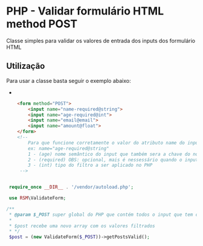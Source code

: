# PHP - Validar formulário HTML method POST

Classe simples para validar os valores de entrada dos inputs dos formulário HTML

## Utilização

Para usar a classe basta seguir o exemplo abaixo:

-
```HTML
    <form method="POST">
        <input name="name-required@string">
        <input name="age-required@int">
        <input name="email@email">
        <input name="amount@float">
    </form>
    <!-- 
        Para que funcione corretamente o valor do atributo name do input deve ser como no exemplo acima
        ex: name="age-required@string"
        1 - (age) nome semântico do input que também sera a chave do novo array
        2 - (required) OBS: opcional, mais é nessessário quando o input deve ter um valor de entrada
        3 - (int) tipo do filtro a ser aplicado no PHP
     -->
```

```PHP

 require_once __DIR__ . '/vendor/autoload.php';

 use RSM\ValidateForm;

/**
 * @param $_POST super global do PHP que contém todos o input que tem o atributo name declarado
 * 
 * $post recebe uma novo array com os valores filtrados
 * */
 $post = (new ValidateForm($_POST))->getPostsValid();
 
```
